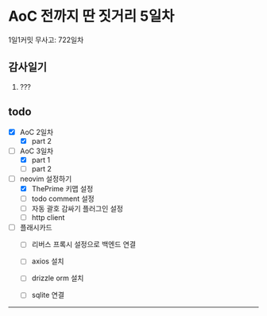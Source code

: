 # AoC 전까지 딴 짓거리 5일차

1일1커밋 무사고: 722일차

## 감사일기

1. ???

## todo

- [x] AoC 2일차
  - [x] part 2
- [ ] AoC 3일차
  - [x] part 1
  - [ ] part 2
- [ ] neovim 설정하기
  - [x] ThePrime 키맵 설정
  - [ ] todo comment 설정
  - [ ] 자동 괄호 감싸기 플러그인 설정
  - [ ] http client
- [ ] 플래시카드
  - [ ] 리버스 프록시 설정으로 백엔드 연결
  - [ ] axios 설치
  - [ ] drizzle orm 설치
  - [ ] sqlite 연결


---


